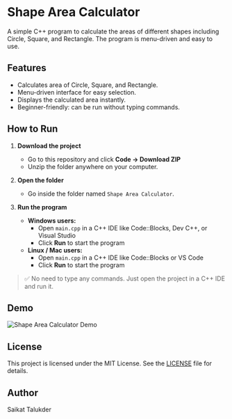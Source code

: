 # Shape Area Calculator

A simple C++ program to calculate the areas of different shapes including Circle, Square, and Rectangle. The program is menu-driven and easy to use.

## Features
- Calculates area of Circle, Square, and Rectangle.
- Menu-driven interface for easy selection.
- Displays the calculated area instantly.
- Beginner-friendly: can be run without typing commands.

## How to Run

1. **Download the project**  
   - Go to this repository and click **Code → Download ZIP**  
   - Unzip the folder anywhere on your computer.

2. **Open the folder**  
   - Go inside the folder named `Shape Area Calculator`.

3. **Run the program**  
   - **Windows users:**  
     - Open `main.cpp` in a C++ IDE like Code::Blocks, Dev C++, or Visual Studio  
     - Click **Run** to start the program  
   - **Linux / Mac users:**  
     - Open `main.cpp` in a C++ IDE like Code::Blocks or VS Code  
     - Click **Run** to start the program

> ✅ No need to type any commands. Just open the project in a C++ IDE and run it.

## Demo

![Shape Area Calculator Demo](demo.gif)

## License
This project is licensed under the MIT License. See the [LICENSE](LICENSE) file for details.

## Author
Saikat Talukder
